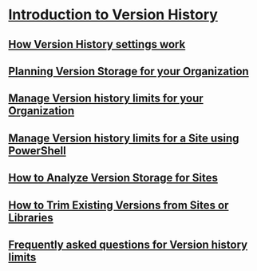 # [Introduction to Version History](../versioning-overview.md)
## [How Version History settings work](../how-version-history-settings-work.md)
## [Planning Version Storage for your Organization](../planning-version-storage-for-your-organization.md)
## [Manage Version history limits for your Organization](../manage-version-history-limits.md)
## [Manage Version history limits for a Site using PowerShell](../manage-version-history-limits-using-powershell.md)
## [How to Analyze Version Storage for Sites](../how-analyze-version-storage-for-sites.md)
## [How to Trim Existing Versions from Sites or Libraries](../how-to-trim-existing-versions-from-sites-or-libraries.md)
## [Frequently asked questions for Version history limits](../faqs-for-versions.md)